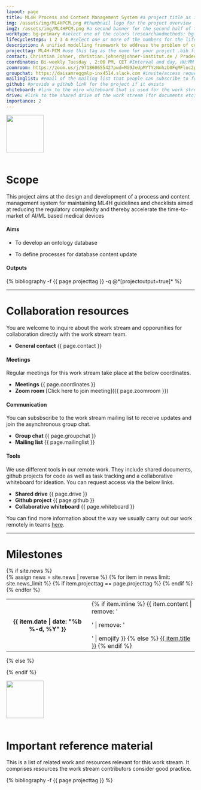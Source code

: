 ```yaml
---
layout: page
title: ML4H Process and Content Management System #a project title as it will appear on the website
img: /assets/img/ML4HPCM.png #thumbnail logo for the project overview
img2: /assets/img/ML4HPCM.png #a second banner for the second half of the page, contents of this banner should be related to the work stream
worktype: bg-primary #select one of the colors (researchandmethods: bg-success, standardizationandregulation: bg-primary, softwaretooling: bg-info)
lifecyclesteps: 1 2 3 4 #select one or more of the numbers for the life cycle steps 1 2 3 4
description: A unified modelling framework to address the problem of conceptual mapping and semantic interoperability of product requirements of AI/ML based medical devices among various stakeholders including software deveopers, quality managers,medical professionals and notified bodies. #a very short description of
projecttag: ML4H-PCM #use this tag as the name for your project .bib file
contact: Christian Johner, christian.johner@johner-institut.de / Pradeep Balachandran, pradeep@aiaudit.org #Firstname Lastname, email of the general contact
coordinates: Bi-weekly Tuesday , 2:00 PM, CET #Interval and day, HH:MM PM, time zone
zoomroom: https://zoom.us/j/97186065542?pwd=MG9JeUpMYTYzNnhzb0FqMFloc2p2QT09 #link to the zoom room that is used for meetings
groupchat: https://daisamreggmlp-inx4514.slack.com #invite/access request link to the group chat
mailinglist: #email of the mailing list that people can subscribe to for this workstream
github: #provide a github link for the project if it exists
whiteboard: #link to the miro whiteboard that is used for the work stream
drive: #link to the shared drive of the work stream (for documents etc)
importance: 2
---
```

<div class="row">
    <div class="col-sm mt-3 mt-md-0">
        <img class="img-fluid rounded z-depth-1" src="{{ page.img | relative_url }}" alt="" title="" width="{{ site.max_width }}" height="100"/>
    </div>
</div>
<br/>

# Scope
This project aims at the design and development of a process and content management system for maintaining ML4H guidelines and checklists aimed at reducing the regulatory complexity and thereby accelerate the time-to-market of AI/ML based medical devices

#### Aims
* To develop an ontology database

* To define processes for database content update

#### Outputs
<div class="publications">
  {% bibliography -f {{ page.projecttag }} -q @*[projectoutput=true]* %}
</div>

---
# Collaboration resources
You are welcome to inquire about the work stream and opporunities for collaboration directly with the work stream team.
* **General contact** {{ page.contact }}

#### Meetings
Regular meetings for this work stream take place at the below coordinates.
* **Meetings** {{ page.coordinates }}
* **Zoom room** [Click here to join meeting]({{ page.zoomroom }})

#### Communication
You can subsbscribe to the work stream mailing list to receive updates and join the asynchronous group chat.
* **Group chat** {{ page.groupchat }}
* **Mailing list** {{ page.mailinglist }}

#### Tools
We use different tools in our remote work. They include shared documents, github projects for code as well as task tracking and a collaborative whiteboard for ideation. You can request access via the below links.
* **Shared drive** {{ page.drive }}
* **Github project** {{ page.github }}
* **Collaborative whiteboard** {{ page.whiteboard }}

You can find more information about the way we usually carry out our work remotely in teams [here](https://aiaudit.org/join).

---

# Milestones
<div class="news">
  {% if site.news  %}
    <div class="table-responsive">
      <table class="table table-sm table-borderless">
      {% assign news = site.news | reverse %}
      {% for item in news limit: site.news_limit %}
        {% if item.projecttag == page.projecttag %}
            <tr>
            <th scope="row">{{ item.date | date: "%b %-d, %Y" }}</th>
            <td>
                {% if item.inline %}
                {{ item.content | remove: '<p>' | remove: '</p>' | emojify }}
                {% else %}
                <a class="news-title" href="{{ item.url | relative_url }}">{{ item.title }}</a>
                {% endif %}
            </td>
            </tr>
        {% endif %}
      {% endfor %}
      </table>
    </div>
  {% else %}

  {% endif %}
</div>

<div class="row">
    <div class="col-sm mt-3 mt-md-0">
        <img class="img-fluid rounded z-depth-1" src="{{ page.img2 | relative_url }}" alt="" title="" width="{{ site.max_width }}" height="100"/>
    </div>
</div>
<br/>

# Important reference material
This is a list of related work and resources relevant for this work stream. It comprises resources the work stream contributors consider good practice.

<div class="publications">
  {% bibliography -f {{ page.projecttag }} %}
</div>

